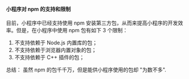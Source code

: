 <!--
 * @Descripttion: 打开koroFileHeader查看配置 进行设置: https://github.com/OBKoro1/koro1FileHeader/wiki/%E9%85%8D%E7%BD%AE
 * @version: April 2021 (version 1.56)
 * @Author: ZhangKe
 * @Date: 2022-06-04 10:40:32
 * @LastEditors: ZhangKe
 * @LastEditTime: 2022-06-04 10:45:27
 * @FilePath: \22_微信小程序\98_小程序对npm的支持和限制.md
-->
#### 小程序对 npm 的支持和限制
目前，小程序中已经支持使用 npm 安装第三方包，从而来提高小程序的开发效率。但是，在小程序中使用 npm 包有如下 3 个限制：
1. 不支持依赖于 Node.js 内置库的包；
2. 不支持依赖于浏览器内置对象的包；
3. 不支持依赖于 C++ 插件的包；

总结： 虽然 npm 的包千千万，但是能供小程序使用的包却 "为数不多".